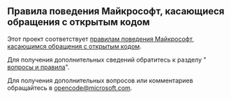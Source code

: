 ## <a name="microsoft-open-source-code-of-conduct"></a>Правила поведения Майкрософт, касающиеся обращения с открытым кодом

Этот проект соответствует [правилам поведения Майкрософт, касающимся обращения с открытым кодом](https://opensource.microsoft.com/codeofconduct/).

Для получения дополнительных сведений обратитесь к разделу " [вопросы и правила](https://opensource.microsoft.com/codeofconduct/faq/)". 

Для получения дополнительных вопросов или комментариев обращайтесь в [opencode@microsoft.com](mailto:opencode@microsoft.com). 
